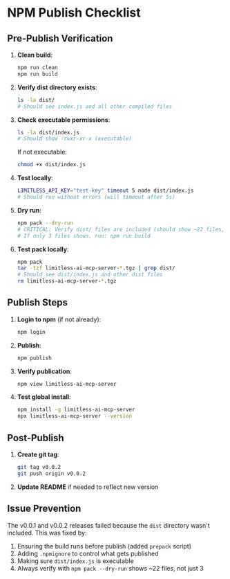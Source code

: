 # NPM Publish Checklist

## Pre-Publish Verification

1. **Clean build**:

   ```bash
   npm run clean
   npm run build
   ```

2. **Verify dist directory exists**:

   ```bash
   ls -la dist/
   # Should see index.js and all other compiled files
   ```

3. **Check executable permissions**:

   ```bash
   ls -la dist/index.js
   # Should show -rwxr-xr-x (executable)
   ```

   If not executable:

   ```bash
   chmod +x dist/index.js
   ```

4. **Test locally**:

   ```bash
   LIMITLESS_API_KEY="test-key" timeout 5 node dist/index.js
   # Should run without errors (will timeout after 5s)
   ```

5. **Dry run**:

   ```bash
   npm pack --dry-run
   # CRITICAL: Verify dist/ files are included (should show ~22 files, not just 3)
   # If only 3 files shown, run: npm run build
   ```

6. **Test pack locally**:
   ```bash
   npm pack
   tar -tzf limitless-ai-mcp-server-*.tgz | grep dist/
   # Should see dist/index.js and other dist files
   rm limitless-ai-mcp-server-*.tgz
   ```

## Publish Steps

1. **Login to npm** (if not already):

   ```bash
   npm login
   ```

2. **Publish**:

   ```bash
   npm publish
   ```

3. **Verify publication**:

   ```bash
   npm view limitless-ai-mcp-server
   ```

4. **Test global install**:
   ```bash
   npm install -g limitless-ai-mcp-server
   npx limitless-ai-mcp-server --version
   ```

## Post-Publish

1. **Create git tag**:

   ```bash
   git tag v0.0.2
   git push origin v0.0.2
   ```

2. **Update README** if needed to reflect new version

## Issue Prevention

The v0.0.1 and v0.0.2 releases failed because the `dist` directory wasn't included. This was fixed by:

1. Ensuring the build runs before publish (added `prepack` script)
2. Adding `.npmignore` to control what gets published
3. Making sure `dist/index.js` is executable
4. Always verify with `npm pack --dry-run` shows ~22 files, not just 3
